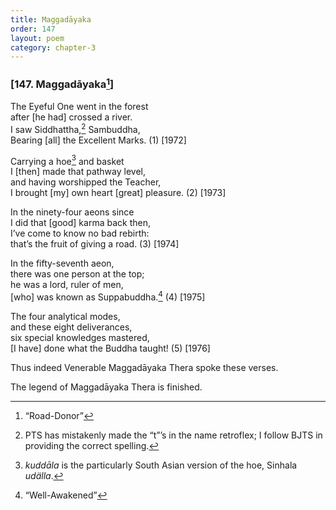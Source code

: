 ```yaml
---
title: Maggadāyaka
order: 147
layout: poem
category: chapter-3
---
```


### \[147. Maggadāyaka[^1]\]

The Eyeful One went in the forest  
after \[he had\] crossed a river.  
I saw Siddhattha,[^2] Sambuddha,  
Bearing \[all\] the Excellent Marks. (1) \[1972\]

Carrying a hoe[^3] and basket  
I \[then\] made that pathway level,  
and having worshipped the Teacher,  
I brought \[my\] own heart \[great\] pleasure. (2) \[1973\]

In the ninety-four aeons since  
I did that \[good\] karma back then,  
I’ve come to know no bad rebirth:  
that’s the fruit of giving a road. (3) \[1974\]

In the fifty-seventh aeon,  
there was one person at the top;  
he was a lord, ruler of men,  
\[who\] was known as Suppabuddha.[^4] (4) \[1975\]

The four analytical modes,  
and these eight deliverances,  
six special knowledges mastered,  
\[I have\] done what the Buddha taught! (5) \[1976\]

Thus indeed Venerable Maggadāyaka Thera spoke these verses.

The legend of Maggadāyaka Thera is finished.

[^1]: “Road-Donor”

[^2]: PTS has mistakenly made the “t”’s in the name retroflex; I follow BJTS in providing the correct spelling.

[^3]: *kuddāla* is the particularly South Asian version of the hoe, Sinhala *udälla*.

[^4]: “Well-Awakened”
